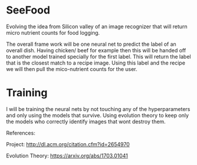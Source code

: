 # SeeFood

Evolving the idea from Silicon valley of an image recognizer that will return micro nutrient counts for food logging.

The overall frame work will be one neural net to predict the label of an overall dish. Having chicken/ beef for example then this will be handed off to another model trained specially for the first label. This will return the label that is the closest match to a recipe image. Using this label  and the recipe we will then pull the mico-nutrient counts for the user.

# Training

I will be training the neural nets by not touching any of the hyperparameters and only using the models that survive. Using evolution theory to keep only the models who correctly identify images that wont destroy them.


References:

Project:
http://dl.acm.org/citation.cfm?id=2654970

Evolution Theory:
https://arxiv.org/abs/1703.01041
